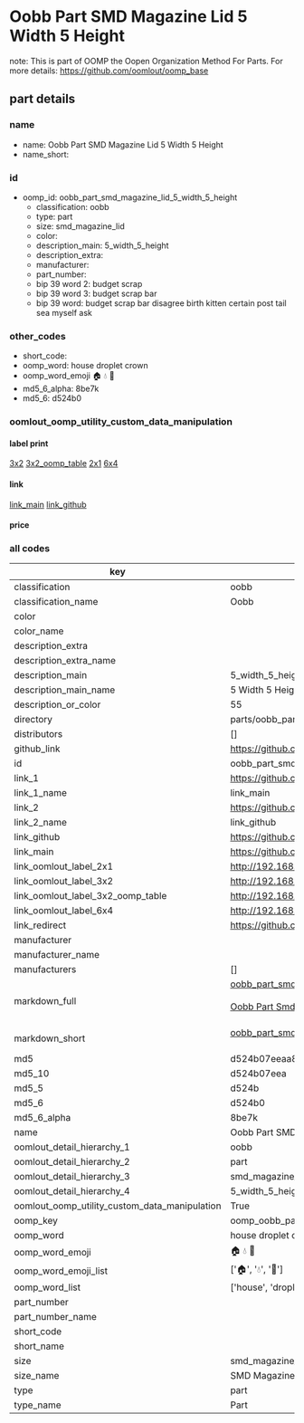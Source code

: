 # Oobb Part SMD Magazine Lid 5 Width 5 Height  

note: This is part of OOMP the Oopen Organization Method For Parts. For more details: https://github.com/oomlout/oomp_base

##  part details
  







### name
* name: Oobb Part SMD Magazine Lid 5 Width 5 Height
* name_short: 
### id
* oomp_id: oobb_part_smd_magazine_lid_5_width_5_height
  * classification: oobb
  * type: part
  * size: smd_magazine_lid
  * color: 
  * description_main: 5_width_5_height
  * description_extra: 
  * manufacturer: 
  * part_number: 
  * bip 39 word 2: budget scrap
  * bip 39 word 3: budget scrap bar
  * bip 39 word: budget scrap bar disagree birth kitten certain post tail sea myself ask

### other_codes
* short_code: 
* oomp_word: house droplet crown
* oomp_word_emoji :house: :droplet: :crown:
* md5_6_alpha: 8be7k
* md5_6: d524b0






### oomlout_oomp_utility_custom_data_manipulation
#### label print
[3x2](http://192.168.1.245:1112/?label=oomp%208be7k)
[3x2_oomp_table](http://192.168.1.108:1112/?label=oomp%208be7k)
[2x1](http://192.168.1.242:1112/?label=oomp%208be7k)
[6x4](http://192.168.1.55:1112/?label=oomp%208be7k)    

#### link

[link_main](https://github.com/oomlout/oomlout_oomp_version_1_messy/tree/main/parts/oobb_part_smd_magazine_lid_5_width_5_height) [link_github](https://github.com/oomlout/oomlout_oomp_version_1_messy/tree/main/parts/oobb_part_smd_magazine_lid_5_width_5_height)                             

#### price







### all codes 
| key | value |  
| --- | --- |  
| classification | oobb |  
| classification_name | Oobb |  
| color |  |  
| color_name |  |  
| description_extra |  |  
| description_extra_name |  |  
| description_main | 5_width_5_height |  
| description_main_name | 5 Width 5 Height |  
| description_or_color | 55 |  
| directory | parts/oobb_part_smd_magazine_lid_5_width_5_height |  
| distributors | [] |  
| github_link | https://github.com/oomlout/oomlout_oomp_part_src/tree/main/parts/oobb_part_smd_magazine_lid_5_width_5_height |  
| id | oobb_part_smd_magazine_lid_5_width_5_height |  
| link_1 | https://github.com/oomlout/oomlout_oomp_version_1_messy/tree/main/parts/oobb_part_smd_magazine_lid_5_width_5_height |  
| link_1_name | link_main |  
| link_2 | https://github.com/oomlout/oomlout_oomp_version_1_messy/tree/main/parts/oobb_part_smd_magazine_lid_5_width_5_height |  
| link_2_name | link_github |  
| link_github | https://github.com/oomlout/oomlout_oomp_version_1_messy/tree/main/parts/oobb_part_smd_magazine_lid_5_width_5_height |  
| link_main | https://github.com/oomlout/oomlout_oomp_version_1_messy/tree/main/parts/oobb_part_smd_magazine_lid_5_width_5_height |  
| link_oomlout_label_2x1 | http://192.168.1.242:1112/?label=oomp%208be7k |  
| link_oomlout_label_3x2 | http://192.168.1.245:1112/?label=oomp%208be7k |  
| link_oomlout_label_3x2_oomp_table | http://192.168.1.108:1112/?label=oomp%208be7k |  
| link_oomlout_label_6x4 | http://192.168.1.55:1112/?label=oomp%208be7k |  
| link_redirect | https://github.com/oomlout/oomlout_oomp_version_1_messy/tree/main/parts/oobb_part_smd_magazine_lid_5_width_5_height |  
| manufacturer |  |  
| manufacturer_name |  |  
| manufacturers | [] |  
| markdown_full | [oobb_part_smd_magazine_lid_5_width_5_height](none)<br>[](none)<br>[Oobb Part Smd Magazine Lid 5 Width 5 Height](none)<br><br> |  
| markdown_short | [oobb_part_smd_magazine_lid_5_width_5_height](none)<br><br> |  
| md5 | d524b07eeaa8a4b5ed0b53ec24f058ec |  
| md5_10 | d524b07eea |  
| md5_5 | d524b |  
| md5_6 | d524b0 |  
| md5_6_alpha | 8be7k |  
| name | Oobb Part SMD Magazine Lid 5 Width 5 Height |  
| oomlout_detail_hierarchy_1 | oobb |  
| oomlout_detail_hierarchy_2 | part |  
| oomlout_detail_hierarchy_3 | smd_magazine_lid |  
| oomlout_detail_hierarchy_4 | 5_width_5_height |  
| oomlout_oomp_utility_custom_data_manipulation | True |  
| oomp_key | oomp_oobb_part_smd_magazine_lid_5_width_5_height |  
| oomp_word | house droplet crown |  
| oomp_word_emoji | :house: :droplet: :crown: |  
| oomp_word_emoji_list | [':house:', ':droplet:', ':crown:'] |  
| oomp_word_list | ['house', 'droplet', 'crown'] |  
| part_number |  |  
| part_number_name |  |  
| short_code |  |  
| short_name |  |  
| size | smd_magazine_lid |  
| size_name | SMD Magazine Lid |  
| type | part |  
| type_name | Part |  
